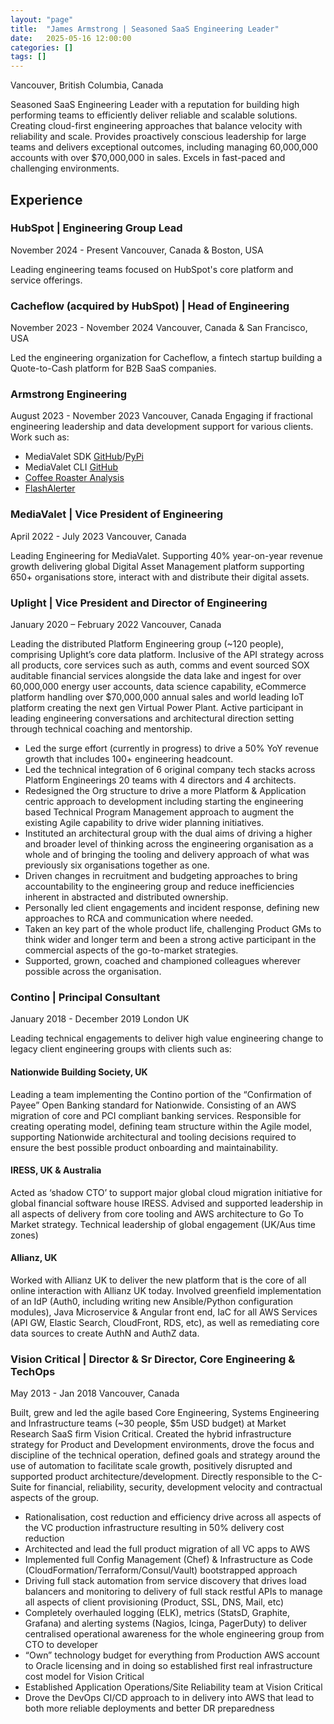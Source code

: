 ```yaml
---
layout: "page"
title:  "James Armstrong | Seasoned SaaS Engineering Leader"
date:   2025-05-16 12:00:00
categories: []
tags: []
---
```


Vancouver, British Columbia, Canada

Seasoned SaaS Engineering Leader with a reputation for building high performing teams to efficiently deliver reliable and scalable solutions. Creating cloud-first engineering approaches that balance velocity with reliability and scale. Provides proactively conscious leadership for large teams and delivers exceptional outcomes, including managing 60,000,000 accounts with over $70,000,000 in sales. Excels in fast-paced and challenging environments.

## Experience

### HubSpot | Engineering Group Lead
November 2024 - Present
Vancouver, Canada & Boston, USA

Leading engineering teams focused on HubSpot's core platform and service offerings.

### Cacheflow (acquired by HubSpot) | Head of Engineering 
November 2023 - November 2024
Vancouver, Canada & San Francisco, USA

Led the engineering organization for Cacheflow, a fintech startup building a Quote-to-Cash platform for B2B SaaS companies.

### Armstrong Engineering
August 2023 - November 2023
Vancouver, Canada
Engaging if fractional engineering leadership and data development support for various clients. Work such as:
- MediaValet SDK [GitHub](https://github.com/armstro-ca/mvsdk)/[PyPi](https://pypi.org/project/mvsdk/)
- MediaValet CLI [GitHub](https://github.com/armstro-ca/mvdam)
- [Coffee Roaster Analysis](/roasters.html)
- [FlashAlerter](https://github.com/nomadicj/flashalerter)

### MediaValet | Vice President of Engineering
April 2022 - July 2023
Vancouver, Canada

Leading Engineering for MediaValet. Supporting 40% year-on-year revenue growth delivering global Digital Asset Management platform supporting 650+ organisations store, interact with and distribute their digital assets.

### Uplight | Vice President and Director of Engineering
January 2020 – February 2022
Vancouver, Canada

Leading the distributed Platform Engineering group (~120 people), comprising Uplight’s core data platform. Inclusive of the API strategy across all products, core services such as auth, comms and event sourced SOX auditable financial services alongside the data lake and ingest for over 60,000,000 energy user accounts, data science capability, eCommerce platform handling over $70,000,000 annual sales and world leading IoT platform creating the next gen Virtual Power Plant. Active participant in leading engineering conversations and architectural direction setting through technical coaching and mentorship.

* Led the surge effort (currently in progress) to drive a 50% YoY revenue growth that includes 100+ engineering headcount.
* Led the technical integration of 6 original company tech stacks across Platform Engineerings 20 teams with 4 directors and 4 architects.
* Redesigned the Org structure to drive a more Platform & Application centric approach to development including starting the engineering based Technical Program Management approach to augment the existing Agile capability to drive wider planning initiatives.
* Instituted an architectural group with the dual aims of driving a higher and broader level of thinking across the engineering organisation as a whole and of bringing the tooling and delivery approach of what was previously six organisations together as one.
* Driven changes in recruitment and budgeting approaches to bring accountability to the engineering group and reduce inefficiencies inherent in abstracted and distributed ownership.
* Personally led client engagements and incident response, defining new approaches to RCA and communication where needed.
* Taken an key part of the whole product life, challenging Product GMs to think wider and longer term and been a strong active participant in the commercial aspects of the go-to-market strategies.
* Supported, grown, coached and championed colleagues wherever possible across the organisation.

### Contino | Principal Consultant
January 2018 - December 2019
London UK

Leading technical engagements to deliver high value engineering change to legacy client engineering groups with clients such as:
#### Nationwide Building Society, UK
Leading a team implementing the Contino portion of the “Confirmation of Payee” Open Banking standard for Nationwide. Consisting of an AWS migration of core and PCI compliant banking services. Responsible for creating operating model, defining team structure within the Agile model, supporting Nationwide architectural and tooling decisions required to ensure the best possible product onboarding and maintainability.
#### IRESS, UK & Australia
Acted as ‘shadow CTO’ to support major global cloud migration initiative for global financial software house IRESS. Advised and supported leadership in all aspects of delivery from core tooling and AWS architecture to Go To Market strategy. Technical leadership of global engagement (UK/Aus time zones)
#### Allianz, UK
Worked with Allianz UK to deliver the new platform that is the core of all online interaction with Allianz UK today. Involved greenfield implementation of an IdP (Auth0, including writing new Ansible/Python configuration modules), Java Microservice & Angular front end, IaC for all AWS Services (API GW, Elastic Search, CloudFront, RDS, etc), as well as remediating core data sources to create AuthN and AuthZ data.

### Vision Critical | Director & Sr Director, Core Engineering & TechOps
May 2013 - Jan 2018
Vancouver, Canada

Built, grew and led the agile based Core Engineering, Systems Engineering and Infrastructure teams (~30 people, $5m USD budget) at Market Research SaaS firm Vision Critical. Created the hybrid infrastructure strategy for Product and Development environments, drove the focus and discipline of the technical operation, defined goals and strategy around the use of automation to facilitate scale growth, positively disrupted and supported product architecture/development. Directly responsible to the C-Suite for financial, reliability, security, development velocity and contractual aspects of the group.

* Rationalisation, cost reduction and efficiency drive across all aspects of the VC production infrastructure resulting in 50% delivery cost reduction
* Architected and lead the full product migration of all VC apps to AWS
* Implemented full Config Management (Chef) & Infrastructure as Code (CloudFormation/Terraform/Consul/Vault) bootstrapped approach
* Driving full stack automation from service discovery that drives load balancers and monitoring to delivery of full stack restful APIs to manage all aspects of client provisioning (Product, SSL, DNS, Mail, etc)
* Completely overhauled logging (ELK), metrics (StatsD, Graphite, Grafana) and alerting systems (Nagios, Icinga, PagerDuty) to deliver centralised operational awareness for the whole engineering group from CTO to developer
* “Own” technology budget for everything from Production AWS account to Oracle licensing and in doing so established first real infrastructure cost model for Vision Critical
* Established Application Operations/Site Reliability team at Vision Critical
* Drove the DevOps CI/CD approach to in delivery into AWS that lead to both more reliable deployments and better DR preparedness